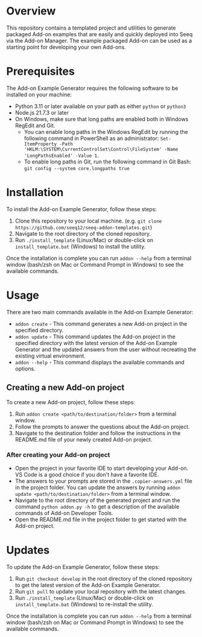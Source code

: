 # Overview

This repository contains a templated project and utilities to generate packaged Add-on examples that are easily and
quickly deployed into Seeq via the Add-on Manager. The example packaged Add-on can be used as a starting point for
developing your own Add-ons.

# Prerequisites

The Add-on Example Generator requires the following software to be installed on your machine:

- Python 3.11 or later available on your path as either `python` or `python3`
- Node.js 21.7.3 or later
- On Windows, make sure that long paths are enabled both in Windows RegEdit and Git.
	- You can enable long paths in the Windows RegEdit by running the following command in PowerShell as an
	  administrator:
	  `Set-ItemProperty -Path 'HKLM:\SYSTEM\CurrentControlSet\Control\FileSystem' -Name 'LongPathsEnabled' -Value 1`.
	- To enable long paths in Git, run the following command in Git Bash: `git config --system core.longpaths true`

# Installation

To install the Add-on Example Generator, follow these steps:

1. Clone this repository to your local machine. (e.g. `git clone https://github.com/seeq12/seeq-addon-templates.git`)
2. Navigate to the root directory of the cloned repository.
3. Run `./install_template` (Linux/Mac) or double-click on `install_template.bat` (Windows) to install the utility.

Once the installation is complete you can run `addon --help` from a terminal window (bash/zsh on Mac or Command
Prompt in Windows) to see the available commands.

# Usage

There are two main commands available in the Add-on Example Generator:

- `addon create` - This command generates a new Add-on project in the specified directory.
- `addon update` - This command updates the Add-on project in the specified directory with the latest version of the
  Add-on Example Generator and the updated answers from the user without recreating the existing virtual
  environment.
- `addon --help` - This command displays the available commands and options.

## Creating a new Add-on project

To create a new Add-on project, follow these steps:

1. Run `addon create <path/to/destination/folder>` from a terminal window.
2. Follow the prompts to answer the questions about the Add-on project.
3. Navigate to the destination folder and follow the instructions in the README.md file of your newly created Add-on
   project.

### After creating your Add-on project

* Open the project in your favorite IDE to start developing your Add-on. VS Code is a good choice if you don't have
  a favorite IDE.
* The answers to your prompts are stored in the `.copier-answers.yml` file in the project folder. You can update the
  answers by running `addon update <path/to/destination/folder>` from a terminal window.
* Navigate to the root directory of the generated project and run the command `python addon.py -h` to get a
  description of the available commands of Add-on Developer Tools.
* Open the README.md file in the project folder to get started with the Add-on project.

# Updates

To update the Add-on Example Generator, follow these steps:

1. Run `git checkout develop` in the root directory of the cloned repository to get the latest version of the Add-on
   Example Generator.
2. Run `git pull` to update your local repository with the latest changes.
3. Run `./install_template` (Linux/Mac) or double-click on `install_template.bat` (Windows) to re-install the utility.

Once the installation is complete you can run `addon --help` from a terminal window (bash/zsh on Mac or Command
Prompt in Windows) to see the available commands.
